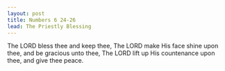 ```yaml
---
layout: post
title: Numbers 6 24-26
lead: The Priestly Blessing
---
```

The LORD bless thee and keep thee, The LORD make His face shine upon thee, and be gracious unto thee, The LORD lift up His countenance upon thee, and give thee peace. 
